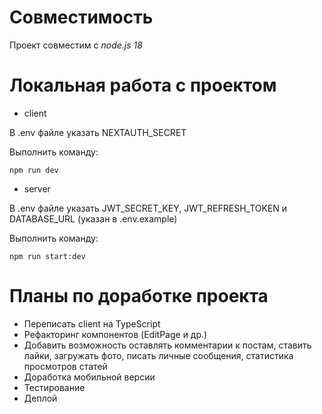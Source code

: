 # Совместимость

Проект совместим с *node.js 18*

# Локальная работа с проектом

- client

В .env файле указать NEXTAUTH_SECRET

Выполнить команду:

```
npm run dev
```

- server

В .env файле указать JWT_SECRET_KEY, JWT_REFRESH_TOKEN и DATABASE_URL (указан в .env.example)

Выполнить команду:

```
npm run start:dev
```

# Планы по доработке проекта

- Переписать client на TypeScript
- Рефакторинг компонентов (EditPage и др.)
- Добавить возможность оставлять комментарии к постам, ставить лайки, загружать фото, писать личные сообщения, статистика просмотров статей
- Доработка мобильной версии
- Тестирование
- Деплой
